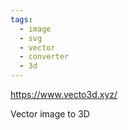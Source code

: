 ```yaml
---
tags:
  - image
  - svg
  - vector
  - converter
  - 3d
---
```

https://www.vecto3d.xyz/

Vector image to 3D
